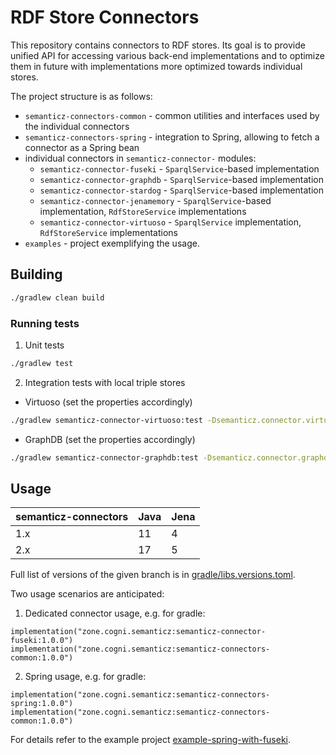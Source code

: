 # RDF Store Connectors

This repository contains connectors to RDF stores. Its goal is to provide unified API for accessing various back-end 
implementations and to optimize them in future with implementations more optimized towards individual stores.

The project structure is as follows:
- `semanticz-connectors-common` - common utilities and interfaces used by the individual connectors
- `semanticz-connectors-spring` - integration to Spring, allowing to fetch a connector as a Spring bean
- individual connectors in `semanticz-connector-` modules:
  - `semanticz-connector-fuseki` - `SparqlService`-based implementation  
  - `semanticz-connector-graphdb` - `SparqlService`-based implementation  
  - `semanticz-connector-stardog` - `SparqlService`-based implementation  
  - `semanticz-connector-jenamemory` - `SparqlService`-based implementation, `RdfStoreService` implementations  
  - `semanticz-connector-virtuoso` - `SparqlService` implementation, `RdfStoreService` implementations
- `examples` - project exemplifying the usage. 

## Building

```bash
./gradlew clean build
```

### Running tests

1. Unit tests
```bash
./gradlew test
```

2. Integration tests with local triple stores
- Virtuoso (set the properties accordingly)
```bash
./gradlew semanticz-connector-virtuoso:test -Dsemanticz.connector.virtuoso.tests.enabled=true -Dsemanticz.connector.virtuoso.tests.url=http://localhost:8890/sparql-auth -Dsemanticz.connector.virtuoso.tests.username=dba -Dsemanticz.connector.virtuoso.tests.password=dba 
```

- GraphDB (set the properties accordingly)
```bash
./gradlew semanticz-connector-graphdb:test -Dsemanticz.connector.graphdb.tests.enabled=true -Dsemanticz.connector.graphdb.tests.url=http://localhost:7200 -Dsemanticz.connector.graphdb.tests.repository=test -Dsemanticz.connector.graphdb.tests.username=test -Dsemanticz.connector.graphdb.tests.password=test 
```

## Usage

| semanticz-connectors | Java | Jena |
|----------------------|------|------|
| 1.x                  | 11   | 4    |
| 2.x                  | 17   | 5    |

Full list of versions of the given branch is in [gradle/libs.versions.toml](gradle/libs.versions.toml).

Two usage scenarios are anticipated:
1. Dedicated connector usage, e.g. for gradle:
```
implementation("zone.cogni.semanticz:semanticz-connector-fuseki:1.0.0")
implementation("zone.cogni.semanticz:semanticz-connectors-common:1.0.0")
```

2. Spring usage, e.g. for gradle:
```
implementation("zone.cogni.semanticz:semanticz-connectors-spring:1.0.0")
implementation("zone.cogni.semanticz:semanticz-connectors-common:1.0.0")
```

For details refer to the example project [example-spring-with-fuseki](examples/example-spring-with-fuseki).